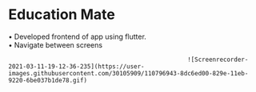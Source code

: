 # Education Mate

• Developed frontend of app using flutter.  
• Navigate between screens  

                                                      ![Screenrecorder-2021-03-11-19-12-36-235](https://user-images.githubusercontent.com/30105909/110796943-8dc6ed00-829e-11eb-9220-6be037b1de78.gif)
